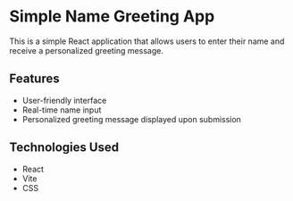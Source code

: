 # Simple Name Greeting App

This is a simple React application that allows users to enter their name and receive a personalized greeting message.

## Features

- User-friendly interface
- Real-time name input
- Personalized greeting message displayed upon submission

## Technologies Used

- React
- Vite
- CSS

